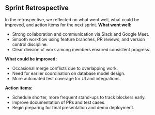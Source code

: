 

## **Sprint Retrospective**

In the retrospective, we reflected on what went well, what could be improved, and action items for the next sprint.
**What went well:**

* Strong collaboration and communication via Slack and Google Meet.
* Smooth workflow using feature branches, PR reviews, and version control discipline.
* Clear division of work among members ensured consistent progress.

**What could be improved:**

* Occasional merge conflicts due to overlapping work.
* Need for earlier coordination on database model design.
* More automated test coverage for UI and integrations.

**Action items:**

* Schedule shorter, more frequent stand-ups to track blockers early.
* Improve documentation of PRs and test cases.
* Begin preparing for final presentation and demo deployment.